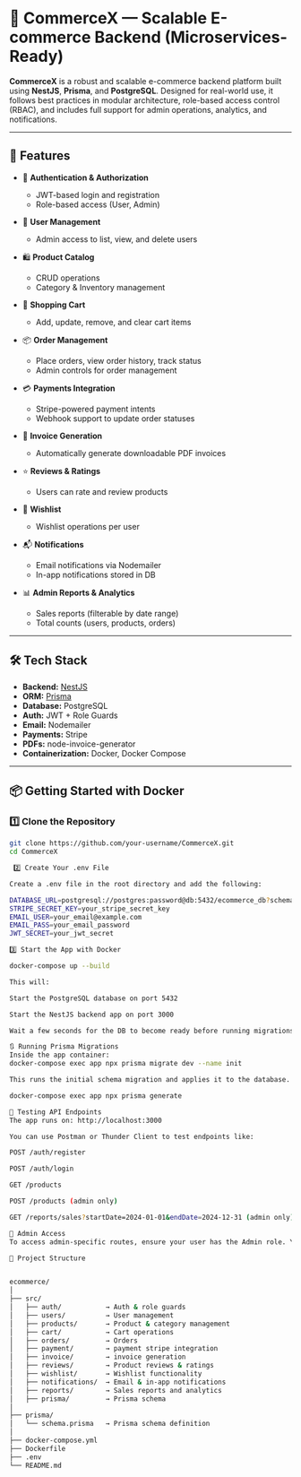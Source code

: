 # 🛒 CommerceX — Scalable E-commerce Backend (Microservices-Ready)

**CommerceX** is a robust and scalable e-commerce backend platform built using **NestJS**, **Prisma**, and **PostgreSQL**. Designed for real-world use, it follows best practices in modular architecture, role-based access control (RBAC), and includes full support for admin operations, analytics, and notifications.

---

## 🚀 Features

- 🔐 **Authentication & Authorization**

  - JWT-based login and registration
  - Role-based access (User, Admin)

- 👥 **User Management**

  - Admin access to list, view, and delete users

- 🛍️ **Product Catalog**

  - CRUD operations
  - Category & Inventory management

- 🛒 **Shopping Cart**

  - Add, update, remove, and clear cart items

- 📦 **Order Management**

  - Place orders, view order history, track status
  - Admin controls for order management

- 💳 **Payments Integration**

  - Stripe-powered payment intents
  - Webhook support to update order statuses

- 🧾 **Invoice Generation**

  - Automatically generate downloadable PDF invoices

- ⭐ **Reviews & Ratings**

  - Users can rate and review products

- 💖 **Wishlist**

  - Wishlist operations per user

- 📬 **Notifications**

  - Email notifications via Nodemailer
  - In-app notifications stored in DB

- 📊 **Admin Reports & Analytics**
  - Sales reports (filterable by date range)
  - Total counts (users, products, orders)

---

## 🛠️ Tech Stack

- **Backend:** [NestJS](https://nestjs.com/)
- **ORM:** [Prisma](https://www.prisma.io/)
- **Database:** PostgreSQL
- **Auth:** JWT + Role Guards
- **Email:** Nodemailer
- **Payments:** Stripe
- **PDFs:** node-invoice-generator
- **Containerization:** Docker, Docker Compose

---

## 📦 Getting Started with Docker

### 1️⃣ Clone the Repository

```bash
git clone https://github.com/your-username/CommerceX.git
cd CommerceX

 2️⃣ Create Your .env File

Create a .env file in the root directory and add the following:

DATABASE_URL=postgresql://postgres:password@db:5432/ecommerce_db?schema=public
STRIPE_SECRET_KEY=your_stripe_secret_key
EMAIL_USER=your_email@example.com
EMAIL_PASS=your_email_password
JWT_SECRET=your_jwt_secret

3️⃣ Start the App with Docker

docker-compose up --build

This will:

Start the PostgreSQL database on port 5432

Start the NestJS backend app on port 3000

Wait a few seconds for the DB to become ready before running migrations.

🔃 Running Prisma Migrations
Inside the app container:
docker-compose exec app npx prisma migrate dev --name init

This runs the initial schema migration and applies it to the database.

docker-compose exec app npx prisma generate

🧪 Testing API Endpoints
The app runs on: http://localhost:3000

You can use Postman or Thunder Client to test endpoints like:

POST /auth/register

POST /auth/login

GET /products

POST /products (admin only)

GET /reports/sales?startDate=2024-01-01&endDate=2024-12-31 (admin only)

👤 Admin Access
To access admin-specific routes, ensure your user has the Admin role. You can manually update the user role in the database after registration or seed an admin user.

📁 Project Structure


ecommerce/
│
├── src/
│   ├── auth/           → Auth & role guards
│   ├── users/          → User management
│   ├── products/       → Product & category management
│   ├── cart/           → Cart operations
│   ├── orders/         → Orders
│   ├── payment/        → payment stripe integration
│   ├── invoice/        → invoice generation
│   ├── reviews/        → Product reviews & ratings
│   ├── wishlist/       → Wishlist functionality
│   ├── notifications/  → Email & in-app notifications
│   ├── reports/        → Sales reports and analytics
│   ├── prisma/         → Prisma schema
│
├── prisma/
│   └── schema.prisma   → Prisma schema definition
│
├── docker-compose.yml
├── Dockerfile
├── .env
└── README.md

```
